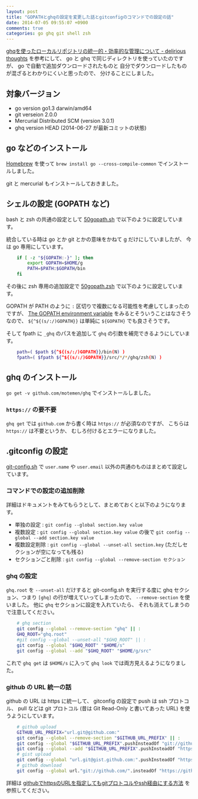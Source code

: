 ```yaml
---
layout: post
title: "GOPATHとghqの設定を変更した話とgitconfigのコマンドでの設定の話"
date: 2014-07-05 09:55:07 +0900
comments: true
categories: go ghq git shell zsh
---
```

[ghqを使ったローカルリポジトリの統一的・効率的な管理について - delirious thoughts](http://blog.kentarok.org/entry/2014/06/03/135300 "ghqを使ったローカルリポジトリの統一的・効率的な管理について - delirious thoughts")
を参考にして、
go と ghq で同じディレクトリを使っていたのですが、
go で自動で追加ダウンロードされたものと
自分でダウンロードしたものが混ざるとわかりにくいと思ったので、
分けることにしました。

<!--more-->

## 対象バージョン

- go version go1.3 darwin/amd64
- git verseion 2.0.0
- Mercurial Distributed SCM (version 3.0.1)
- ghq version HEAD (2014-06-27 が最新コミットの状態)

## go などのインストール

[Homebrew](http://brew.sh/) を使って
`brew install go --cross-compile-common`
でインストールしました。

git と mercurial もインストールしておきました。

## シェルの設定 (GOPATH など)

bash と zsh の共通の設定として
[50gopath.sh](https://github.com/znz/dot-shell/blob/bb84c5aefc83eab5ce1841508abd726ee9db6577/profile.d/50gopath.sh "50gopath.sh")
で以下のように設定しています。

統合している時は go とか git とかの意味をかねて g だけにしていましたが、
今は go 専用にしています。

```sh 50gopath.sh
    if [ -z "${GOPATH:-}" ]; then
        export GOPATH=$HOME/g
        PATH=$PATH:$GOPATH/bin
    fi
```

その後に zsh 専用の追加設定で
[50gopath.zsh](https://github.com/znz/dot-shell/blob/bb84c5aefc83eab5ce1841508abd726ee9db6577/profile.d/50gopath.zsh "50gopath.zsh")
で以下のように設定しています。

GOPATH が PATH のように `:` 区切りで複数になる可能性を考慮してしまったのですが、
[The GOPATH environment variable](http://golang.org/doc/code.html#GOPATH "The GOPATH environment variable")
をみるとそういうことはなさそうなので、
`${^${(s/:/)GOPATH}}` は単純に `${GOPATH}` でも良さそうです。

そして fpath に `_ghq` のパスを追加して `ghq` の引数を補完できるようにしています。

```sh 50gopath.zsh
    path=( $path ${^${(s/:/)GOPATH}}/bin(N) )
    fpath=( $fpath ${^${(s/:/)GOPATH}}/src/*/*/ghq/zsh(N) )
```

## ghq のインストール

`go get -v github.com/motemen/ghq`
でインストールしました。

### `https://` の要不要

`ghq get` では `github.com` から書く時は `https://` が必須なのですが、
こちらは `https://` は不要というか、
むしろ付けるとエラーになりました。

## .gitconfig の設定

[git-config.sh](https://github.com/znz/dot-shell/blob/bb84c5aefc83eab5ce1841508abd726ee9db6577/git-config.sh "git-config.sh")
で `user.name` や `user.email` 以外の共通のものはまとめて設定しています。

### コマンドでの設定の追加削除

詳細はドキュメントをみてもらうとして、まとめておくと以下のようになります。

- 単独の設定 : `git config --global section.key value`
- 複数設定 : `git config --global section.key value` の後で `git config --global --add section.key value`
- 複数設定削除 : `git config --global --unset-all section.key` (ただしセクションが空になっても残る)
- セクションごと削除 : `git config --global --remove-section セクション`

### ghq の設定

`ghq.root` を `--unset-all` だけすると git-config.sh を実行する度に
ghq セクション、つまり `[ghq]` の行が増えていってしまったので、
`--remove-section` を使いました。
他に `ghq` セクションに設定を入れていたら、
それも消えてしまうので注意してください。

```sh
    # ghq section
    git config --global --remove-section "ghq" || :
    GHQ_ROOT="ghq.root"
    #git config --global --unset-all "$GHQ_ROOT" || :
    git config --global "$GHQ_ROOT" "$HOME/s"
    git config --global --add "$GHQ_ROOT" "$HOME/g/src"
```

これで `ghq get` は `$HOME/s` に入って
`ghq look` では両方見えるようになりました。

### github の URL 統一の話

github の URL は https に統一して、
gitconfig の設定で
push は ssh プロトコル、
pull などは git プロトコル (昔は Git Read-Only と書いてあった URL)
を使うようにしています。

```sh
    # github upload
    GITHUB_URL_PREFIX="url.git@github.com:"
    git config --global --remove-section "$GITHUB_URL_PREFIX" || :
    git config --global "$GITHUB_URL_PREFIX".pushInsteadOf "git://github.com/"
    git config --global --add "$GITHUB_URL_PREFIX".pushInsteadOf "https://github.com/"
    # gist upload
    git config --global "url.git@gist.github.com:".pushInsteadOf "https://gist.github.com/$(git config github.user)/"
    # github download
    git config --global url."git://github.com/".insteadOf "https://github.com/"
```

詳細は
[githubでhttpsのURLを指定してもgitプロトコルやssh経由にする方法](http://blog.n-z.jp/blog/2013-11-28-git-insteadof.html "githubでhttpsのURLを指定してもgitプロトコルやssh経由にする方法")
を参照してください。
